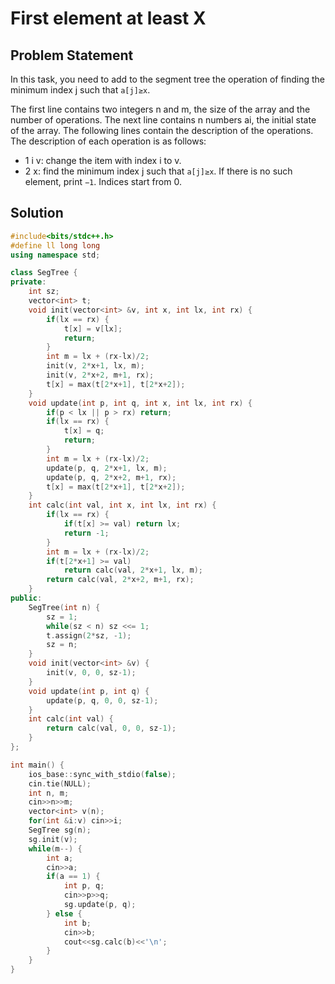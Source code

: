# First element at least X

## Problem Statement

In this task, you need to add to the segment tree the operation of finding the minimum index j such that `a[j]≥x`.

The first line contains two integers n and m, the size of the array and the number of operations. The next line contains n numbers ai, the initial state of the array. The following lines contain the description of the operations. The description of each operation is as follows:

- 1 i v: change the item with index i to v.
- 2 x: find the minimum index j such that `a[j]≥x`. If there is no such element, print `−1`. Indices start from 0.

## Solution

```cpp
#include<bits/stdc++.h>
#define ll long long
using namespace std;

class SegTree {
private:
    int sz;
    vector<int> t;
    void init(vector<int> &v, int x, int lx, int rx) {
        if(lx == rx) {
            t[x] = v[lx];
            return;
        }
        int m = lx + (rx-lx)/2;
        init(v, 2*x+1, lx, m);
        init(v, 2*x+2, m+1, rx);
        t[x] = max(t[2*x+1], t[2*x+2]);
    }
    void update(int p, int q, int x, int lx, int rx) {
        if(p < lx || p > rx) return;
        if(lx == rx) {
            t[x] = q;
            return;
        }
        int m = lx + (rx-lx)/2;
        update(p, q, 2*x+1, lx, m);
        update(p, q, 2*x+2, m+1, rx);
        t[x] = max(t[2*x+1], t[2*x+2]);
    }
    int calc(int val, int x, int lx, int rx) {
        if(lx == rx) {
            if(t[x] >= val) return lx;
            return -1;
        }
        int m = lx + (rx-lx)/2;
        if(t[2*x+1] >= val)
            return calc(val, 2*x+1, lx, m);
        return calc(val, 2*x+2, m+1, rx);
    }
public:
    SegTree(int n) {
        sz = 1;
        while(sz < n) sz <<= 1;
        t.assign(2*sz, -1);
        sz = n;
    }
    void init(vector<int> &v) {
        init(v, 0, 0, sz-1);
    }
    void update(int p, int q) {
        update(p, q, 0, 0, sz-1);
    }
    int calc(int val) {
        return calc(val, 0, 0, sz-1);
    }
};

int main() {
    ios_base::sync_with_stdio(false);
    cin.tie(NULL);
    int n, m;
    cin>>n>>m;
    vector<int> v(n);
    for(int &i:v) cin>>i;
    SegTree sg(n);
    sg.init(v);
    while(m--) {
        int a;
        cin>>a;
        if(a == 1) {
            int p, q;
            cin>>p>>q;
            sg.update(p, q);
        } else {
            int b;
            cin>>b;
            cout<<sg.calc(b)<<'\n';
        }
    }
}
```
